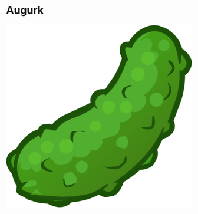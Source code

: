 <!-- .slide: data-background="#1d5309" -->

# Augurk <!-- .element: style="color: white;" -->

![augurk](/img/augurk.png) <!--.element: class="img-big" -->